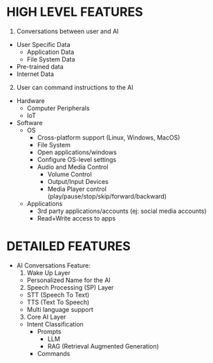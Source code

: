 
# HIGH LEVEL FEATURES
1. Conversations between user and AI
  
  - User Specific Data
    * Application Data
    * File System Data
  - Pre-trained data
  - Internet Data

2. User can command instructions to the AI
  - Hardware 
    * Computer Peripherals
    * IoT
  - Software
    - OS
      * Cross-platform support (Linux, Windows, MacOS)
      * File System
      * Open applications/windows
      * Configure OS-level settings
      * Audio and Media Control
        - Volume Control
        - Output/Input Devices
        - Media Player control (play/pause/stop/skip/forward/backward)
    - Applications
      - 3rd party applications/accounts (ej: social media accounts)
      - Read+Write access to apps

# DETAILED FEATURES
- AI Conversations Feature:
  1. Wake Up Layer
    * Personalized Name for the AI
  2. Speech Processing (SP) Layer
    * STT (Speech To Text)
    * TTS (Text To Speech)
    * Multi language support
  3. Core AI  Layer
    * Intent Classification
      - Prompts
        * LLM
        * RAG (Retrieval Augmented Generation)
      - Commands

